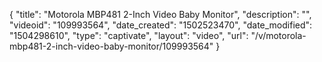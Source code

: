 {
    "title": "Motorola MBP481 2-Inch Video Baby Monitor",
    "description": "",
    "videoid": "109993564",
    "date_created": "1502523470",
    "date_modified": "1504298610",
    "type": "captivate",
    "layout": "video",
    "url": "\/v\/motorola-mbp481-2-inch-video-baby-monitor\/109993564"
}